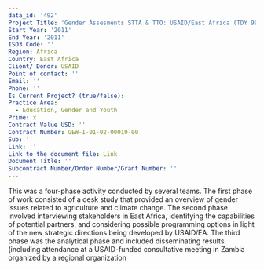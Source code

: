 ```yaml
---
data_id: '492'
Project Title: 'Gender Assesments STTA & TTO: USAID/East Africa (TDY 99)'
Start Year: '2011'
End Year: '2011'
ISO3 Code: ''
Region: Africa
Country: East Africa
Client/ Donor: USAID
Point of contact: ''
Email: ''
Phone: ''
Is Current Project? (true/false): 
Practice Area:
  - Education, Gender and Youth
Prime: x
Contract Value USD: ''
Contract Number: GEW-I-01-02-00019-00
Sub: ''
Link: ''
Link to the document file: Link
Document Title: ''
Subcontract Number/Order Number/Grant Number: ''
---
```


This was a four-phase activity conducted by several teams. The first phase of work consisted of a desk study that provided an overview of gender issues related to agriculture and climate change. The second phase involved interviewing stakeholders in East Africa, identifying the capabilities of potential partners, and considering possible programming options in light of the new strategic directions being developed by USAID/EA. The third phase was the analytical phase and included disseminating results (including attendance at a USAID-funded consultative meeting in Zambia organized by a regional organization